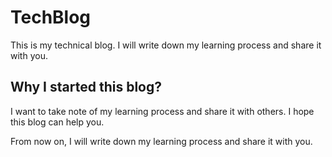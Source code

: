 # TechBlog
This is my technical blog. I will write down my learning process and share it with you.

## Why I started this blog?
I want to take note of my learning process and share it with others. I hope this blog can help you.

From now on, I will write down my learning process and share it with you.